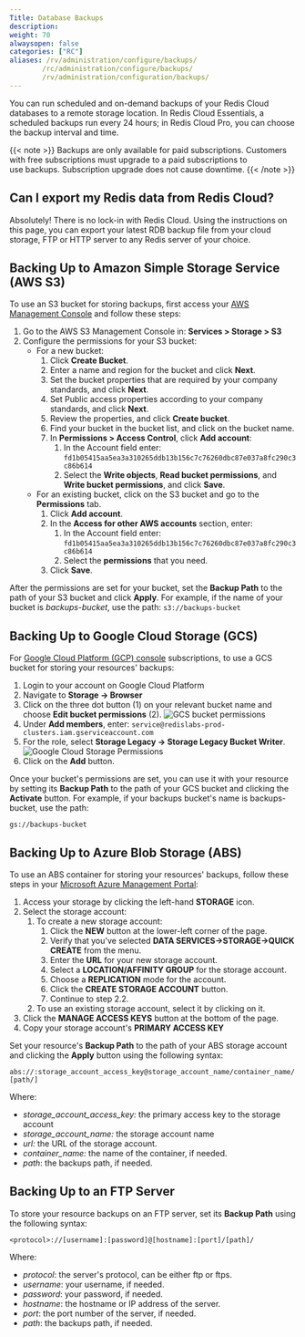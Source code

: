 ```yaml
---
Title: Database Backups
description:
weight: 70
alwaysopen: false
categories: ["RC"]
aliases: /rv/administration/configure/backups/
        /rc/administration/configure/backups/
        /rv/administration/configuration/backups/
---
```

You can run scheduled and on-demand backups of your Redis Cloud databases
to a remote storage location. In Redis Cloud Essentials, a scheduled backups run every 24 hours;
in Redis Cloud Pro, you can choose the backup interval and time.

{{< note >}}
Backups are only available for paid subscriptions.
Customers with free subscriptions must upgrade to a paid subscriptions to use backups.
Subscription upgrade does not cause downtime.
{{< /note >}}

## Can I export my Redis data from Redis Cloud?

Absolutely! There is no lock-in with Redis Cloud.
Using the instructions on this page,
you can export your latest RDB backup file from your cloud storage, FTP or HTTP server to any Redis server of your choice.

## Backing Up to Amazon Simple Storage Service (AWS S3)

To use an S3 bucket for storing backups, first access your [AWS
Management Console](https://console.aws.amazon.com/) and follow these
steps:

1. Go to the AWS S3 Management Console in: **Services > Storage > S3**
1. Configure the permissions for your S3 bucket:
    - For a new bucket:
        1. Click **Create Bucket**.
        1. Enter a name and region for the bucket and click **Next**.
        1. Set the bucket properties that are required by your company standards, and click **Next**.
        1. Set Public access properties according to your company standards, and click **Next**.
        1. Review the properties, and click **Create bucket**.
        1. Find your bucket in the bucket list, and click on the bucket name.
        1. In **Permissions > Access Control**, click **Add account**:
            1. In the Account field enter:
                `fd1b05415aa5ea3a310265ddb13b156c7c76260dbc87e037a8fc290c3c86b614`
            1. Select the **Write objects**, **Read bucket permissions**, and **Write bucket permissions**, and click **Save**.
    - For an existing bucket, click on the S3 bucket and go to the **Permissions** tab.
        1. Click **Add account**.
        1. In the **Access for other AWS accounts** section, enter:
            1. In the Account field enter:
                `fd1b05415aa5ea3a310265ddb13b156c7c76260dbc87e037a8fc290c3c86b614`
            1. Select the **permissions** that you need.
        1. Click **Save**.

After the permissions are set for your bucket, set the **Backup Path** to the path of your S3 bucket
and click **Apply**. For example, if the name of your bucket is *backups-bucket*, use the path: `s3://backups-bucket`

## Backing Up to Google Cloud Storage (GCS)

For [Google Cloud Platform (GCP)
console](https://developers.google.com/console/) subscriptions, to use a GCS bucket for storing your resources' backups:

1. Login to your account on Google Cloud Platform
1. Navigate to **Storage -> Browser**
1. Click on the three dot button (1) on your relevant bucket name and
    choose **Edit bucket permissions** (2).
    ![GCS bucket
    permissions](/images/rc/bucket-perm1.png?width=800&height=493)
1. Under **Add members**, enter:
    `service@redislabs-prod-clusters.iam.gserviceaccount.com`
1. For the role, select **Storage Legacy -\> Storage Legacy Bucket
    Writer**.
    ![Google Cloud Storage
    Permissions](/images/rc/gcs-permissions.jpg?width=800&height=606)
1. Click on the **Add** button.

Once your bucket's permissions are set, you can use it with your
resource by setting its **Backup Path** to the path of your GCS bucket
and clicking the **Activate** button. For example, if your backups
bucket's name is backups-bucket, use the path:

`gs://backups-bucket`

## Backing Up to Azure Blob Storage (ABS)

To use an ABS container for storing your resources' backups, follow
these steps in your [Microsoft Azure Management
Portal](https://manage.windowsazure.com/):

1. Access your storage by clicking the left-hand **STORAGE** icon.
1. Select the storage account:
    1. To create a new storage account:
        1. Click the **NEW** button at the lower-left corner of the
            page.
        1. Verify that you've selected **DATA
            SERVICES->STORAGE->QUICK CREATE** from the menu.
        1. Enter the **URL** for your new storage account.
        1. Select a **LOCATION/AFFINITY GROUP** for the storage
            account.
        1. Choose a **REPLICATION** mode for the account.
        1. Click the **CREATE STORAGE ACCOUNT** button.
        1. Continue to step 2.2.
    1. To use an existing storage account, select it by clicking on it.
1. Click the **MANAGE ACCESS KEYS** button at the bottom of the page.
1. Copy your storage account's **PRIMARY ACCESS KEY**

Set your resource's **Backup Path** to the path of your ABS storage
account and clicking the **Apply** button using the following syntax:

`abs://:storage_account_access_key@storage_account_name/container_name/[path/]`

Where:

- *storage_account_access_key:* the primary access key to the
    storage account
- *storage_account_name:* the storage account name
- *url:* the URL of the storage account.
- *container_name:* the name of the container, if needed.
- *path*: the backups path, if needed.

## Backing Up to an FTP Server

To store your resource backups on an FTP server, set its **Backup Path**
using the following syntax:

`<protocol>://[username]:[password]@[hostname]:[port]/[path]/`

Where:

- *protocol*: the server's protocol, can be either ftp or ftps.
- *username*: your username, if needed.
- *password*: your password, if needed.
- *hostname*: the hostname or IP address of the server.
- *port*: the port number of the server, if needed.
- *path*: the backups path, if needed.
